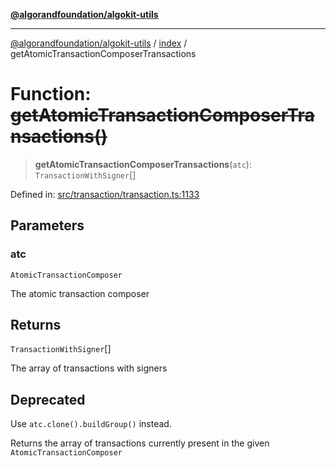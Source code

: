 [**@algorandfoundation/algokit-utils**](../../README.md)

***

[@algorandfoundation/algokit-utils](../../README.md) / [index](../README.md) / getAtomicTransactionComposerTransactions

# Function: ~~getAtomicTransactionComposerTransactions()~~

> **getAtomicTransactionComposerTransactions**(`atc`): `TransactionWithSigner`[]

Defined in: [src/transaction/transaction.ts:1133](https://github.com/algorandfoundation/algokit-utils-ts/blob/main/src/transaction/transaction.ts#L1133)

## Parameters

### atc

`AtomicTransactionComposer`

The atomic transaction composer

## Returns

`TransactionWithSigner`[]

The array of transactions with signers

## Deprecated

Use `atc.clone().buildGroup()` instead.

Returns the array of transactions currently present in the given `AtomicTransactionComposer`
